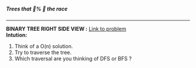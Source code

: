 <link rel="stylesheet" href="https://cdnjs.cloudflare.com/ajax/libs/materialize/1.0.0/css/materialize.min.css">
<h5>Trees that 💯% 🥇 the race </h5>
<hr>
<strong>BINARY TREE RIGHT SIDE VIEW :</strong>
<a href='https://leetcode.com/problems/binary-tree-right-side-view/'>Link to problem</a>
<br>
<strong>Intution:</strong>
<ol>
    <li>Think of a O(n) solution.</li>
    <li>Try to traverse the tree.</li>
    <li>Which traversal are you thinking of DFS or BFS ?</li>
</ol>